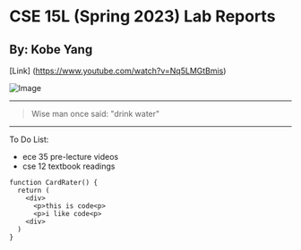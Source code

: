 # CSE 15L (Spring 2023) Lab Reports
## By: Kobe Yang

[Link] (https://www.youtube.com/watch?v=Nq5LMGtBmis)

![Image](https://bringmethenews.com/.image/ar_16:9%2Cc_fill%2Ccs_srgb%2Cfl_progressive%2Cg_faces:center%2Cq_auto:good%2Cw_768/MTk0MTEzMjM0NjkxNjk2MzA1/img_0148.jpg)

---

> Wise man once said: "drink water"

---

To Do List: 
* ece 35 pre-lecture videos
* cse 12 textbook readings

```
function CardRater() {
  return (
    <div>
      <p>this is code<p>
      <p>i like code<p>
    <div>
  )
}
```
 
 
